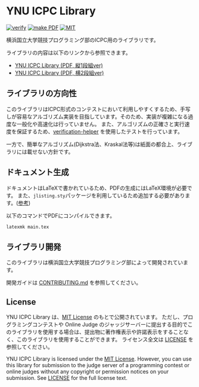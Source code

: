 # YNU ICPC Library

[![verify](https://github.com/YNUCPC/ynu-icpc-library/actions/workflows/verify.yml/badge.svg)](https://github.com/YNUCPC/ynu-icpc-library/actions/workflows/verify.yml) [![make PDF](https://github.com/YNUCPC/ynu-icpc-library/actions/workflows/make_pdf.yml/badge.svg)](https://github.com/YNUCPC/ynu-icpc-library/actions/workflows/make_pdf.yml)
[![MIT](https://img.shields.io/github/license/YNUCPC/ynu-icpc-library)](https://github.com/YNUCPC/ynu-icpc-library/blob/main/LICENSE)

横浜国立大学競技プログラミング部のICPC用のライブラリです。

ライブラリの内容は以下のリンクから参照できます。

- [YNU ICPC Library (PDF, 縦1段組ver)](https://ynucpc.github.io/ynu-icpc-library/main_1col.pdf)
- [YNU ICPC Library (PDF, 横2段組ver)](https://ynucpc.github.io/ynu-icpc-library/main_2col.pdf)

## ライブラリの方向性

このライブラリはICPC形式のコンテストにおいて利用しやすくするため、手写しが容易なアルゴリズム実装を目指しています。そのため、実装が複雑になる過度な一般化や高速化は行っていません。
また、アルゴリズムの正確さと実行速度を保証するため、[verification-helper](https://github.com/online-judge-tools/verification-helper) を使用したテストを行っています。

一方で、簡単なアルゴリズム(Dijkstra法、Kraskal法等)は紙面の都合上、ライブラリには載せない方針です。

## ドキュメント生成

ドキュメントはLaTeXで書かれているため、PDFの生成にはLaTeX環境が必要です。
また、`jlisting.sty`パッケージを利用しているため追加する必要があります。([参考](https://qiita.com/ocian/items/28bbbec6c44b9b6b44c4))

以下のコマンドでPDFにコンパイルできます。

```bash
latexmk main.tex
```

## ライブラリ開発

このライブラリは横浜国立大学競技プログラミング部によって開発されています。

開発ガイドは [CONTRIBUTING.md](https://github.com/YNUCPC/ynu-icpc-library/blob/main/CONTRIBUTING.md) を参照してください。

## License

YNU ICPC Library は、[MIT License](https://opensource.org/licenses/MIT) のもとで公開されています。
ただし、プログラミングコンテストや Online Judge のジャッジサーバーに提出する目的でこのライブラリを使用する場合は、提出物に著作権表示や許諾表示をすることなく、このライブラリを使用することができます。
ライセンス全文は [LICENSE](https://github.com/YNUCPC/ynu-icpc-library/blob/main/LICENSE) を参照してください。

YNU ICPC Library is licensed under the [MIT License](https://opensource.org/licenses/MIT).
However, you can use this library for submission to the judge server of a programming contest or online judges without any copyright or permission notices on your submission.
See [LICENSE](https://github.com/YNUCPC/ynu-icpc-library/blob/main/LICENSE) for the full license text.
